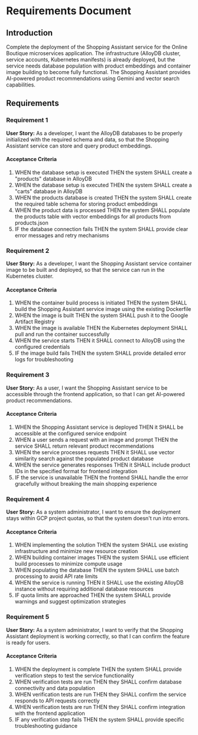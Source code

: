 # Requirements Document

## Introduction

Complete the deployment of the Shopping Assistant service for the Online Boutique microservices application. The infrastructure (AlloyDB cluster, service accounts, Kubernetes manifests) is already deployed, but the service needs database population with product embeddings and container image building to become fully functional. The Shopping Assistant provides AI-powered product recommendations using Gemini and vector search capabilities.

## Requirements

### Requirement 1

**User Story:** As a developer, I want the AlloyDB databases to be properly initialized with the required schema and data, so that the Shopping Assistant service can store and query product embeddings.

#### Acceptance Criteria

1. WHEN the database setup is executed THEN the system SHALL create a "products" database in AlloyDB
2. WHEN the database setup is executed THEN the system SHALL create a "carts" database in AlloyDB  
3. WHEN the products database is created THEN the system SHALL create the required table schema for storing product embeddings
4. WHEN the product data is processed THEN the system SHALL populate the products table with vector embeddings for all products from products.json
5. IF the database connection fails THEN the system SHALL provide clear error messages and retry mechanisms

### Requirement 2

**User Story:** As a developer, I want the Shopping Assistant service container image to be built and deployed, so that the service can run in the Kubernetes cluster.

#### Acceptance Criteria

1. WHEN the container build process is initiated THEN the system SHALL build the Shopping Assistant service image using the existing Dockerfile
2. WHEN the image is built THEN the system SHALL push it to the Google Artifact Registry
3. WHEN the image is available THEN the Kubernetes deployment SHALL pull and run the container successfully
4. WHEN the service starts THEN it SHALL connect to AlloyDB using the configured credentials
5. IF the image build fails THEN the system SHALL provide detailed error logs for troubleshooting

### Requirement 3

**User Story:** As a user, I want the Shopping Assistant service to be accessible through the frontend application, so that I can get AI-powered product recommendations.

#### Acceptance Criteria

1. WHEN the Shopping Assistant service is deployed THEN it SHALL be accessible at the configured service endpoint
2. WHEN a user sends a request with an image and prompt THEN the service SHALL return relevant product recommendations
3. WHEN the service processes requests THEN it SHALL use vector similarity search against the populated product database
4. WHEN the service generates responses THEN it SHALL include product IDs in the specified format for frontend integration
5. IF the service is unavailable THEN the frontend SHALL handle the error gracefully without breaking the main shopping experience

### Requirement 4

**User Story:** As a system administrator, I want to ensure the deployment stays within GCP project quotas, so that the system doesn't run into errors.

#### Acceptance Criteria

1. WHEN implementing the solution THEN the system SHALL use existing infrastructure and minimize new resource creation
2. WHEN building container images THEN the system SHALL use efficient build processes to minimize compute usage
3. WHEN populating the database THEN the system SHALL use batch processing to avoid API rate limits
4. WHEN the service is running THEN it SHALL use the existing AlloyDB instance without requiring additional database resources
5. IF quota limits are approached THEN the system SHALL provide warnings and suggest optimization strategies

### Requirement 5

**User Story:** As a system administrator, I want to verify that the Shopping Assistant deployment is working correctly, so that I can confirm the feature is ready for users.

#### Acceptance Criteria

1. WHEN the deployment is complete THEN the system SHALL provide verification steps to test the service functionality
2. WHEN verification tests are run THEN they SHALL confirm database connectivity and data population
3. WHEN verification tests are run THEN they SHALL confirm the service responds to API requests correctly
4. WHEN verification tests are run THEN they SHALL confirm integration with the frontend application
5. IF any verification step fails THEN the system SHALL provide specific troubleshooting guidance